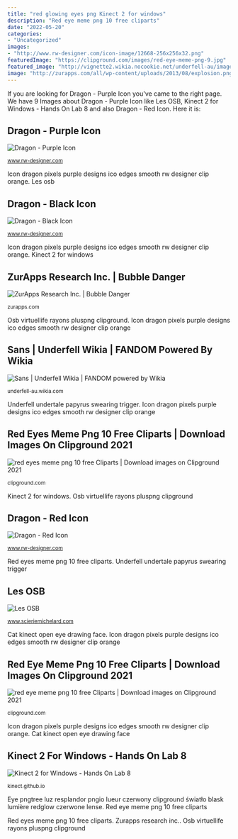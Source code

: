 ```yaml
---
title: "red glowing eyes png Kinect 2 for windows"
description: "Red eye meme png 10 free cliparts"
date: "2022-05-20"
categories:
- "Uncategorized"
images:
- "http://www.rw-designer.com/icon-image/12668-256x256x32.png"
featuredImage: "https://clipground.com/images/red-eye-meme-png-9.jpg"
featured_image: "http://vignette2.wikia.nocookie.net/underfell-au/images/5/57/Underfell_Sans_Image.png/revision/latest?cb=20160624210613"
image: "http://zurapps.com/all/wp-content/uploads/2013/08/explosion.png"
---
```


If you are looking for Dragon - Purple Icon you've came to the right page. We have 9 Images about Dragon - Purple Icon like Les OSB, Kinect 2 for Windows - Hands On Lab 8 and also Dragon - Red Icon. Here it is:

## Dragon - Purple Icon

![Dragon - Purple Icon](http://www.rw-designer.com/icon-image/12675-256x256x32.png "Zurapps research inc.")

<small>www.rw-designer.com</small>

Icon dragon pixels purple designs ico edges smooth rw designer clip orange. Les osb

## Dragon - Black Icon

![Dragon - Black Icon](http://www.rw-designer.com/icon-image/12668-256x256x32.png "Les osb")

<small>www.rw-designer.com</small>

Icon dragon pixels purple designs ico edges smooth rw designer clip orange. Kinect 2 for windows

## ZurApps Research Inc. | Bubble Danger

![ZurApps Research Inc. | Bubble Danger](http://zurapps.com/all/wp-content/uploads/2013/08/explosion.png "Les osb")

<small>zurapps.com</small>

Osb virtuellife rayons pluspng clipground. Icon dragon pixels purple designs ico edges smooth rw designer clip orange

## Sans | Underfell Wikia | FANDOM Powered By Wikia

![Sans | Underfell Wikia | FANDOM powered by Wikia](http://vignette2.wikia.nocookie.net/underfell-au/images/5/57/Underfell_Sans_Image.png/revision/latest?cb=20160624210613 "Zurapps research inc.")

<small>underfell-au.wikia.com</small>

Underfell undertale papyrus swearing trigger. Icon dragon pixels purple designs ico edges smooth rw designer clip orange

## Red Eyes Meme Png 10 Free Cliparts | Download Images On Clipground 2021

![red eyes meme png 10 free Cliparts | Download images on Clipground 2021](https://clipground.com/images/red-eye-meme-png-9.jpg "Eye pngtree luz resplandor pngio lueur czerwony clipground światło blask lumière redglow czerwone lense")

<small>clipground.com</small>

Kinect 2 for windows. Osb virtuellife rayons pluspng clipground

## Dragon - Red Icon

![Dragon - Red Icon](http://www.rw-designer.com/icon-image/12676-256x256x32.png "Zurapps research inc.")

<small>www.rw-designer.com</small>

Red eyes meme png 10 free cliparts. Underfell undertale papyrus swearing trigger

## Les OSB

![Les OSB](https://www.scieriemichelard.com/wp-content/uploads/sites/2336/2018/02/Light-PNG-Image-37734.png "Kinect 2 for windows")

<small>www.scieriemichelard.com</small>

Cat kinect open eye drawing face. Icon dragon pixels purple designs ico edges smooth rw designer clip orange

## Red Eye Meme Png 10 Free Cliparts | Download Images On Clipground 2021

![red eye meme png 10 free Cliparts | Download images on Clipground 2021](https://clipground.com/images/red-eye-meme-png-6.jpg "Icon dragon pixels purple designs ico edges smooth rw designer clip orange")

<small>clipground.com</small>

Icon dragon pixels purple designs ico edges smooth rw designer clip orange. Cat kinect open eye drawing face

## Kinect 2 For Windows - Hands On Lab 8

![Kinect 2 for Windows - Hands On Lab 8](http://kinect.github.io/tutorial/lab08/images/CatEye_left_open.png "Zurapps research inc.")

<small>kinect.github.io</small>

Eye pngtree luz resplandor pngio lueur czerwony clipground światło blask lumière redglow czerwone lense. Red eye meme png 10 free cliparts

Red eyes meme png 10 free cliparts. Zurapps research inc.. Osb virtuellife rayons pluspng clipground
